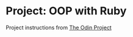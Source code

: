 # Project: OOP with Ruby 
Project instructions from [The Odin Project](http://www.theodinproject.com/ruby-programming/oop)
